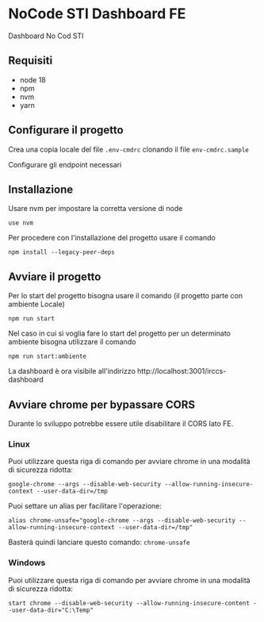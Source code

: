 # NoCode STI Dashboard FE

Dashboard No Cod STI

## Requisiti

* node 18
* npm
* nvm
* yarn

## Configurare il progetto

Crea una copia locale del file `.env-cmdrc` clonando il file `env-cmdrc.sample`

Configurare gli endpoint necessari

## Installazione

Usare nvm per impostare la corretta versione di node
```
use nvm
```
Per procedere con l'installazione del progetto usare il comando

```
npm install --legacy-peer-deps
```

## Avviare il progetto

Per lo start del progetto bisogna usare il comando (il progetto parte con ambiente Locale)

```
npm run start
```

Nel caso in cui si voglia fare lo start del progetto per un determinato ambiente bisogna utilizzare il comando

```
npm run start:ambiente
```

La dashboard è ora visibile all'indirizzo http://localhost:3001/irccs-dashboard


## Avviare chrome per bypassare CORS 

Durante lo sviluppo potrebbe essere utile disabilitare il CORS lato FE.

### Linux
Puoi utilizzare questa riga di comando per avviare chrome in una modalità di sicurezza ridotta:
```
google-chrome --args --disable-web-security --allow-running-insecure-context --user-data-dir=/tmp
```
Puoi settare un alias per facilitare l'operazione:
```
alias chrome-unsafe="google-chrome --args --disable-web-security --allow-running-insecure-context --user-data-dir=/tmp"
```
Basterà quindi lanciare questo comando: `chrome-unsafe`

### Windows
Puoi utilizzare questa riga di comando per avviare chrome in una modalità di sicurezza ridotta:
```
start chrome --disable-web-security --allow-running-insecure-content --user-data-dir="C:\Temp"
```